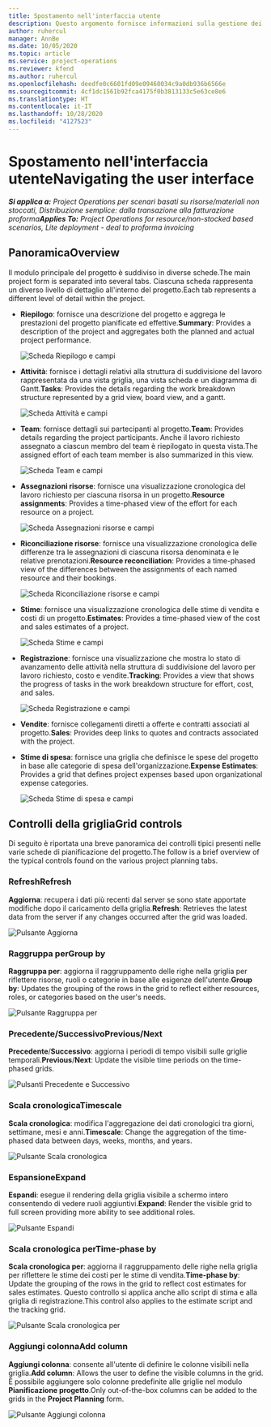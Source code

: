 ```yaml
---
title: Spostamento nell'interfaccia utente
description: Questo argomento fornisce informazioni sulla gestione dei progetti in Dynamics 365 Project Operations.
author: ruhercul
manager: AnnBe
ms.date: 10/05/2020
ms.topic: article
ms.service: project-operations
ms.reviewer: kfend
ms.author: ruhercul
ms.openlocfilehash: deedfe0c6601fd09e09460034c9a0db936b6566e
ms.sourcegitcommit: 4cf1dc1561b92fca4175f0b3813133c5e63ce8e6
ms.translationtype: HT
ms.contentlocale: it-IT
ms.lasthandoff: 10/28/2020
ms.locfileid: "4127523"
---
```

# <a name="navigating-the-user-interface"></a><span data-ttu-id="77b1c-103">Spostamento nell'interfaccia utente</span><span class="sxs-lookup"><span data-stu-id="77b1c-103">Navigating the user interface</span></span>

<span data-ttu-id="77b1c-104">_**Si applica a:** Project Operations per scenari basati su risorse/materiali non stoccati, Distribuzione semplice: dalla transazione alla fatturazione proforma_</span><span class="sxs-lookup"><span data-stu-id="77b1c-104">_**Applies To:** Project Operations for resource/non-stocked based scenarios, Lite deployment - deal to proforma invoicing_</span></span>

## <a name="overview"></a><span data-ttu-id="77b1c-105">Panoramica</span><span class="sxs-lookup"><span data-stu-id="77b1c-105">Overview</span></span>

<span data-ttu-id="77b1c-106">Il modulo principale del progetto è suddiviso in diverse schede.</span><span class="sxs-lookup"><span data-stu-id="77b1c-106">The main project form is separated into several tabs.</span></span> <span data-ttu-id="77b1c-107">Ciascuna scheda rappresenta un diverso livello di dettaglio all'interno del progetto.</span><span class="sxs-lookup"><span data-stu-id="77b1c-107">Each tab represents a different level of detail within the project.</span></span>

- <span data-ttu-id="77b1c-108">**Riepilogo**: fornisce una descrizione del progetto e aggrega le prestazioni del progetto pianificate ed effettive.</span><span class="sxs-lookup"><span data-stu-id="77b1c-108">**Summary**: Provides a description of the project and aggregates both the planned and actual project performance.</span></span>

    ![Scheda Riepilogo e campi](media/navigation7.png)

- <span data-ttu-id="77b1c-110">**Attività**: fornisce i dettagli relativi alla struttura di suddivisione del lavoro rappresentata da una vista griglia, una vista scheda e un diagramma di Gantt.</span><span class="sxs-lookup"><span data-stu-id="77b1c-110">**Tasks**: Provides the details regarding the work breakdown structure represented by a grid view, board view, and a gantt.</span></span>

    ![Scheda Attività e campi](media/navigation8.png)

- <span data-ttu-id="77b1c-112">**Team**: fornisce dettagli sui partecipanti al progetto.</span><span class="sxs-lookup"><span data-stu-id="77b1c-112">**Team**: Provides details regarding the project participants.</span></span> <span data-ttu-id="77b1c-113">Anche il lavoro richiesto assegnato a ciascun membro del team è riepilogato in questa vista.</span><span class="sxs-lookup"><span data-stu-id="77b1c-113">The assigned effort of each team member is also summarized in this view.</span></span>

    ![Scheda Team e campi](media/navigation9.png)

- <span data-ttu-id="77b1c-115">**Assegnazioni risorse**: fornisce una visualizzazione cronologica del lavoro richiesto per ciascuna risorsa in un progetto.</span><span class="sxs-lookup"><span data-stu-id="77b1c-115">**Resource assignments**: Provides a time-phased view of the effort for each resource on a project.</span></span>

    ![Scheda Assegnazioni risorse e campi](media/navigation10.png)

- <span data-ttu-id="77b1c-117">**Riconciliazione risorse**: fornisce una visualizzazione cronologica delle differenze tra le assegnazioni di ciascuna risorsa denominata e le relative prenotazioni.</span><span class="sxs-lookup"><span data-stu-id="77b1c-117">**Resource reconciliation**: Provides a time-phased view of the differences between the assignments of each named resource and their bookings.</span></span>

    ![Scheda Riconciliazione risorse e campi](media/navigation11.png)

- <span data-ttu-id="77b1c-119">**Stime**: fornisce una visualizzazione cronologica delle stime di vendita e costi di un progetto.</span><span class="sxs-lookup"><span data-stu-id="77b1c-119">**Estimates**: Provides a time-phased view of the cost and sales estimates of a project.</span></span>

    ![Scheda Stime e campi](media/navigation12.png)

- <span data-ttu-id="77b1c-121">**Registrazione**: fornisce una visualizzazione che mostra lo stato di avanzamento delle attività nella struttura di suddivisione del lavoro per lavoro richiesto, costo e vendite.</span><span class="sxs-lookup"><span data-stu-id="77b1c-121">**Tracking**: Provides a view that shows the progress of tasks in the work breakdown structure for effort, cost, and sales.</span></span>

    ![Scheda Registrazione e campi](media/navigation13.png)

- <span data-ttu-id="77b1c-123">**Vendite**: fornisce collegamenti diretti a offerte e contratti associati al progetto.</span><span class="sxs-lookup"><span data-stu-id="77b1c-123">**Sales**: Provides deep links to quotes and contracts associated with the project.</span></span>

- <span data-ttu-id="77b1c-124">**Stime di spesa**: fornisce una griglia che definisce le spese del progetto in base alle categorie di spesa dell'organizzazione.</span><span class="sxs-lookup"><span data-stu-id="77b1c-124">**Expense Estimates**: Provides a grid that defines project expenses based upon organizational expense categories.</span></span>

    ![Scheda Stime di spesa e campi](media/navigation14.png)

## <a name="grid-controls"></a><span data-ttu-id="77b1c-126">Controlli della griglia</span><span class="sxs-lookup"><span data-stu-id="77b1c-126">Grid controls</span></span>

<span data-ttu-id="77b1c-127">Di seguito è riportata una breve panoramica dei controlli tipici presenti nelle varie schede di pianificazione del progetto.</span><span class="sxs-lookup"><span data-stu-id="77b1c-127">The follow is a brief overview of the typical controls found on the various project planning tabs.</span></span>

### <a name="refresh"></a><span data-ttu-id="77b1c-128">Refresh</span><span class="sxs-lookup"><span data-stu-id="77b1c-128">Refresh</span></span>

<span data-ttu-id="77b1c-129">**Aggiorna**: recupera i dati più recenti dal server se sono state apportate modifiche dopo il caricamento della griglia.</span><span class="sxs-lookup"><span data-stu-id="77b1c-129">**Refresh**: Retrieves the latest data from the server if any changes occurred after the grid was loaded.</span></span>

![Pulsante Aggiorna](media/navigation7.png)

### <a name="group-by"></a><span data-ttu-id="77b1c-131">Raggruppa per</span><span class="sxs-lookup"><span data-stu-id="77b1c-131">Group by</span></span>

<span data-ttu-id="77b1c-132">**Raggruppa per**: aggiorna il raggruppamento delle righe nella griglia per riflettere risorse, ruoli o categorie in base alle esigenze dell'utente.</span><span class="sxs-lookup"><span data-stu-id="77b1c-132">**Group by**: Updates the grouping of the rows in the grid to reflect either resources, roles, or categories based on the user's needs.</span></span>

![Pulsante Raggruppa per](media/navigation6.png)

### <a name="previousnext"></a><span data-ttu-id="77b1c-134">Precedente/Successivo</span><span class="sxs-lookup"><span data-stu-id="77b1c-134">Previous/Next</span></span>

<span data-ttu-id="77b1c-135">**Precedente**/**Successivo**: aggiorna i periodi di tempo visibili sulle griglie temporali.</span><span class="sxs-lookup"><span data-stu-id="77b1c-135">**Previous**/**Next**: Update the visible time periods on the time-phased grids.</span></span>

![Pulsanti Precedente e Successivo](media/navigation2.png)

### <a name="timescale"></a><span data-ttu-id="77b1c-137">Scala cronologica</span><span class="sxs-lookup"><span data-stu-id="77b1c-137">Timescale</span></span>

<span data-ttu-id="77b1c-138">**Scala cronologica**: modifica l'aggregazione dei dati cronologici tra giorni, settimane, mesi e anni.</span><span class="sxs-lookup"><span data-stu-id="77b1c-138">**Timescale**: Change the aggregation of the time-phased data between days, weeks, months, and years.</span></span>

![Pulsante Scala cronologica](media/navigation3.png)

### <a name="expand"></a><span data-ttu-id="77b1c-140">Espansione</span><span class="sxs-lookup"><span data-stu-id="77b1c-140">Expand</span></span>

<span data-ttu-id="77b1c-141">**Espandi**: esegue il rendering della griglia visibile a schermo intero consentendo di vedere ruoli aggiuntivi.</span><span class="sxs-lookup"><span data-stu-id="77b1c-141">**Expand**: Render the visible grid to full screen providing more ability to see additional roles.</span></span>

![Pulsante Espandi](media/navigation4.png)

### <a name="time-phase-by"></a><span data-ttu-id="77b1c-143">Scala cronologica per</span><span class="sxs-lookup"><span data-stu-id="77b1c-143">Time-phase by</span></span>

<span data-ttu-id="77b1c-144">**Scala cronologica per**: aggiorna il raggruppamento delle righe nella griglia per riflettere le stime dei costi per le stime di vendita.</span><span class="sxs-lookup"><span data-stu-id="77b1c-144">**Time-phase by**: Update the grouping of the rows in the grid to reflect cost estimates for sales estimates.</span></span> <span data-ttu-id="77b1c-145">Questo controllo si applica anche allo script di stima e alla griglia di registrazione.</span><span class="sxs-lookup"><span data-stu-id="77b1c-145">This control also applies to the estimate script and the tracking grid.</span></span>

![Pulsante Scala cronologica per](media/navigation0.png)

### <a name="add-column"></a><span data-ttu-id="77b1c-147">Aggiungi colonna</span><span class="sxs-lookup"><span data-stu-id="77b1c-147">Add column</span></span>

<span data-ttu-id="77b1c-148">**Aggiungi colonna**: consente all'utente di definire le colonne visibili nella griglia.</span><span class="sxs-lookup"><span data-stu-id="77b1c-148">**Add column**: Allows the user to define the visible columns in the grid.</span></span> <span data-ttu-id="77b1c-149">È possibile aggiungere solo colonne predefinite alle griglie nel modulo **Pianificazione progetto**.</span><span class="sxs-lookup"><span data-stu-id="77b1c-149">Only out-of-the-box columns can be added to the grids in the **Project Planning** form.</span></span>

![Pulsante Aggiungi colonna](media/navigation5.png)
